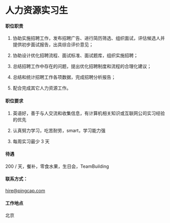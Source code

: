 # 人力资源实习生

#### 职位职责

1. 协助实施招聘工作，发布招聘广告、进行简历筛选、组织面试，评估候选人并提供初步面试报告，出具综合评价意见； 

2. 协助设计优化招聘流程、面试标准、面试题库，组织实施招聘；  

3. 总结招聘工作中存在的问题，提出优化招聘制度和流程的合理化建议；

4. 总结和统计招聘工作各项数据，完成招聘分析报告； 

5. 配合完成其它人力资源工作。

#### 职位要求

1. 英语好，善于与人交流和收集信息，有计算机相关知识或互联网公司实习经验的优先

2. 认真努力学习，吃苦耐劳，smart，学习能力强

3. 每周实习最少 3 天

#### 待遇

200 / 天，餐补，零食水果，生日会，TeamBuilding

#### 联系方式：
hire@pingcap.com

#### 工作地点

北京
